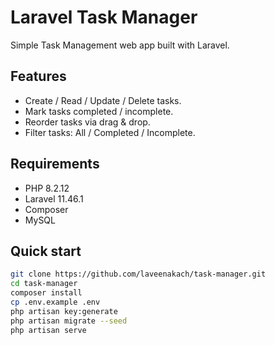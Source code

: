 # Laravel Task Manager

Simple Task Management web app built with Laravel.

## Features
- Create / Read / Update / Delete tasks.
- Mark tasks completed / incomplete.
- Reorder tasks via drag & drop.
- Filter tasks: All / Completed / Incomplete.

## Requirements
- PHP 8.2.12
- Laravel 11.46.1
- Composer
- MySQL

## Quick start
```bash
git clone https://github.com/laveenakach/task-manager.git
cd task-manager
composer install
cp .env.example .env
php artisan key:generate
php artisan migrate --seed
php artisan serve
